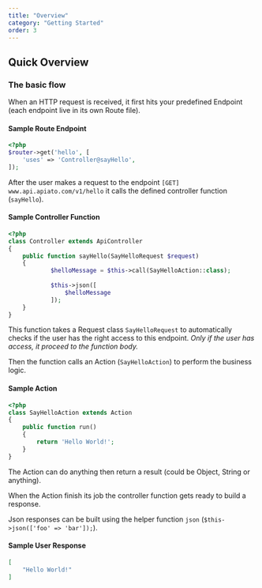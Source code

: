 ```yaml
---
title: "Overview"
category: "Getting Started"
order: 3
---
```


<a name="Quick-Overview"></a>
## Quick Overview


### The basic flow

When an HTTP request is received, it first hits your predefined Endpoint (each endpoint live in its own Route file).

#### Sample Route Endpoint

```php
<?php
$router->get('hello', [
    'uses' => 'Controller@sayHello',
]);
```

After the user makes a request to the endpoint `[GET] www.api.apiato.com/v1/hello` it calls the defined controller function (`sayHello`).

#### Sample Controller Function

```php
<?php
class Controller extends ApiController
{
	public function sayHello(SayHelloRequest $request)
	{
            $helloMessage = $this->call(SayHelloAction::class);
	    
            $this->json([
                $helloMessage
            ]);
	}
}
```

This function takes a Request class `SayHelloRequest` to automatically checks if the user has the right access to this endpoint. _Only if the user has access, it proceed to the function body._

Then the function calls an Action (`SayHelloAction`) to perform the business logic.

#### Sample Action

```php
<?php
class SayHelloAction extends Action
{
	public function run()
	{
	    return 'Hello World!';
	}
}
```

The Action can do anything then return a result (could be Object, String or anything). 

When the Action finish its job the controller function gets ready to build a response.

Json responses can be built using the helper function `json` (`$this->json(['foo' => 'bar']);`).

#### Sample User Response

```json
[
    "Hello World!"
]
```
